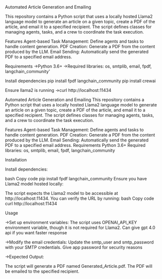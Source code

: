 Automated Article Generation and Emailing

This repository contains a Python script that uses a locally hosted Llama2 language model to generate an article on a given topic, create a PDF of the article, and email it to a specified recipient. The script defines classes for managing agents, tasks, and a crew to coordinate the task execution.

Features
Agent-based Task Management: Define agents and tasks to handle content generation.
PDF Creation: Generate a PDF from the content produced by the LLM.
Email Sending: Automatically send the generated PDF to a specified email address.


Requirements
->Python 3.6+
->Required libraries: os, smtplib, email, fpdf, langchain_community'

Install dependencies
pip install fpdf langchain_community
pip install crewai


Ensure llama2 is running
->curl  http://localhost:11434


Automated Article Generation and Emailing
This repository contains a Python script that uses a locally hosted Llama2 language model to generate an article on a given topic, create a PDF of the article, and email it to a specified recipient. The script defines classes for managing agents, tasks, and a crew to coordinate the task execution.

Features
Agent-based Task Management: Define agents and tasks to handle content generation.
PDF Creation: Generate a PDF from the content produced by the LLM.
Email Sending: Automatically send the generated PDF to a specified email address.
Requirements
Python 3.6+
Required libraries: os, smtplib, email, fpdf, langchain_community

Installation

Install dependencies:

bash
Copy code
pip install fpdf langchain_community
Ensure you have Llama2 model hosted locally:

The script expects the Llama2 model to be accessible at http://localhost:11434.
You can verify the URL by running:
bash
Copy code
curl http://localhost:11434


Usage

->Set up environment variables:
The script uses OPENAI_API_KEY environment variable, though it is not required for Llama2.
Can give gpt 4.0 api if you want faster response

->Modify the email credentials:
Update the smtp_user and smtp_password with your SMTP credentials.
Give app password for security reasons

->Expected Output:

The script will generate a PDF named Generated_Article.pdf.
The PDF will be emailed to the specified recipient.


